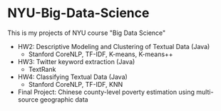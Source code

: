 # NYU-Big-Data-Science
This is my projects of NYU course "Big Data Science"

* HW2: Descriptive Modeling and Clustering of Textual Data (Java) 
  * Stanford CoreNLP, TF-IDF, K-means, K-means++
* HW3: Twitter keyword extraction (Java)
  * TextRank 
* HW4: Classifying Textual Data (Java)
  * Stanford CoreNLP, TF-IDF, KNN
* Final Project: Chinese county-level poverty estimation using multi-source geographic data
